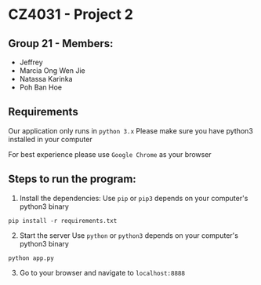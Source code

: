 # CZ4031 - Project 2

## Group 21 - Members:
- Jeffrey
- Marcia Ong Wen Jie
- Natassa Karinka
- Poh Ban Hoe

## Requirements
Our application only runs in `python 3.x`
Please make sure you have python3 installed in your computer

For best experience please use `Google Chrome` as your browser

## Steps to run the program:

1. Install the dependencies:
Use `pip` or `pip3` depends on your computer's python3 binary
```
pip install -r requirements.txt
```
2. Start the server
Use `python` or `python3` depends on your computer's python3 binary
```
python app.py
```
3. Go to your browser and navigate to `localhost:8888`
